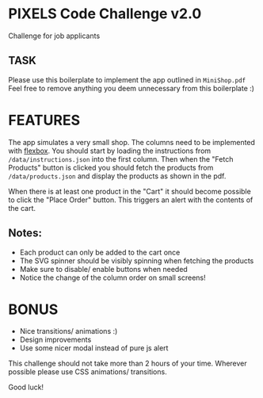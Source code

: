 # PIXELS Code Challenge v2.0
Challenge for job applicants

## TASK
Please use this boilerplate to implement the app outlined in `MiniShop.pdf`
Feel free to remove anything you deem unnecessary from this boilerplate :)

# FEATURES
The app simulates a very small shop.
The columns need to be implemented with [flexbox](http://caniuse.com/#search=flexbox).
You should start by loading the instructions from `/data/instructions.json` into the first column.
Then when the "Fetch Products" button is clicked you should fetch the products from `/data/products.json` and display the products as shown in the pdf.

When there is at least one product in the "Cart" it should become possible to click the "Place Order" button. This triggers an alert with the contents of the cart.

## Notes:
- Each product can only be added to the cart once
- The SVG spinner should be visibly spinning when fetching the products
- Make sure to disable/ enable buttons when needed
- Notice the change of the column order on small screens!

# BONUS
- Nice transitions/ animations :)
- Design improvements
- Use some nicer modal instead of pure js alert


This challenge should not take more than 2 hours of your time.
Wherever possible please use CSS animations/ transitions.

Good luck!
